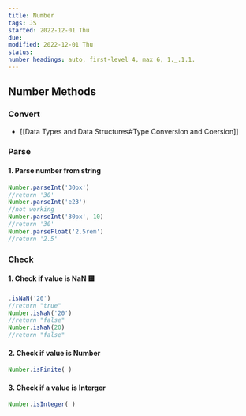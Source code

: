 ```yaml
---
title: Number
tags: JS
started: 2022-12-01 Thu
due:
modified: 2022-12-01 Thu
status:
number headings: auto, first-level 4, max 6, 1._.1.1.
---
```

## Number Methods
### Convert
- [[Data Types and Data Structures#Type Conversion and Coersion]]
### Parse
#### 1. Parse number from string
```js
Number.parseInt('30px')
//return '30'
Number.parseInt('e23')
//not working
Number.parseInt('30px', 10)
//return '30'
Number.parseFloat('2.5rem')
//return '2.5'
```
### Check
#### 1. Check if value is NaN 🟨
```js
.isNaN('20')
//return "true"
Number.isNaN('20')
//return "false"
Number.isNaN(20)
//return "false"
```
#### 2. Check if value is Number
```js
Number.isFinite( )
```
#### 3. Check if a value is Interger
```js
Number.isInteger( )
```

